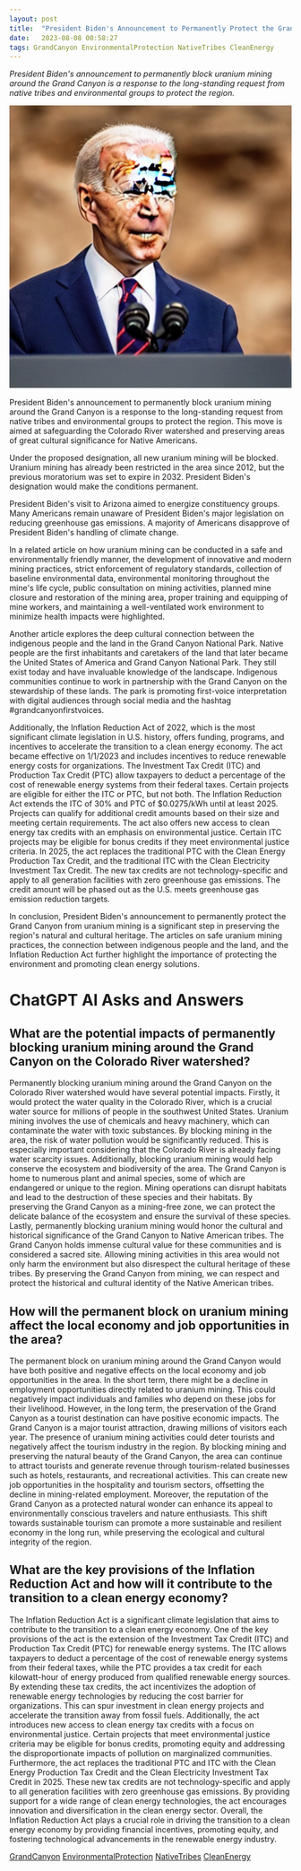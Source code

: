 ```yaml
---
layout: post
title:  "President Biden's Announcement to Permanently Protect the Grand Canyon"
date:   2023-08-08 00:58:27 
tags: GrandCanyon EnvironmentalProtection NativeTribes CleanEnergy
---
```

*President Biden's announcement to permanently block uranium mining around the Grand Canyon is a response to the long-standing request from native tribes and environmental groups to protect the region.*

![cartoon style image of President Biden, announcing determined permanently blocking uranium mining on the around the Grand Canyon that has to protect the region](/assets/fd5acc67-fa2e-41a0-9105-cf5ada6e2ca9.jpg "President Biden's Announcement to Permanently Protect the Grand Canyon")

President Biden's announcement to permanently block uranium mining around the Grand Canyon is a response to the long-standing request from native tribes and environmental groups to protect the region. This move is aimed at safeguarding the Colorado River watershed and preserving areas of great cultural significance for Native Americans.

Under the proposed designation, all new uranium mining will be blocked. Uranium mining has already been restricted in the area since 2012, but the previous moratorium was set to expire in 2032. President Biden's designation would make the conditions permanent.

President Biden's visit to Arizona aimed to energize constituency groups. Many Americans remain unaware of President Biden's major legislation on reducing greenhouse gas emissions. A majority of Americans disapprove of President Biden's handling of climate change.

In a related article on how uranium mining can be conducted in a safe and environmentally friendly manner, the development of innovative and modern mining practices, strict enforcement of regulatory standards, collection of baseline environmental data, environmental monitoring throughout the mine's life cycle, public consultation on mining activities, planned mine closure and restoration of the mining area, proper training and equipping of mine workers, and maintaining a well-ventilated work environment to minimize health impacts were highlighted.

Another article explores the deep cultural connection between the indigenous people and the land in the Grand Canyon National Park. Native people are the first inhabitants and caretakers of the land that later became the United States of America and Grand Canyon National Park. They still exist today and have invaluable knowledge of the landscape. Indigenous communities continue to work in partnership with the Grand Canyon on the stewardship of these lands. The park is promoting first-voice interpretation with digital audiences through social media and the hashtag #grandcanyonfirstvoices.

Additionally, the Inflation Reduction Act of 2022, which is the most significant climate legislation in U.S. history, offers funding, programs, and incentives to accelerate the transition to a clean energy economy. The act became effective on 1/1/2023 and includes incentives to reduce renewable energy costs for organizations. The Investment Tax Credit (ITC) and Production Tax Credit (PTC) allow taxpayers to deduct a percentage of the cost of renewable energy systems from their federal taxes. Certain projects are eligible for either the ITC or PTC, but not both. The Inflation Reduction Act extends the ITC of 30% and PTC of $0.0275/kWh until at least 2025. Projects can qualify for additional credit amounts based on their size and meeting certain requirements. The act also offers new access to clean energy tax credits with an emphasis on environmental justice. Certain ITC projects may be eligible for bonus credits if they meet environmental justice criteria. In 2025, the act replaces the traditional PTC with the Clean Energy Production Tax Credit, and the traditional ITC with the Clean Electricity Investment Tax Credit. The new tax credits are not technology-specific and apply to all generation facilities with zero greenhouse gas emissions. The credit amount will be phased out as the U.S. meets greenhouse gas emission reduction targets.

In conclusion, President Biden's announcement to permanently protect the Grand Canyon from uranium mining is a significant step in preserving the region's natural and cultural heritage. The articles on safe uranium mining practices, the connection between indigenous people and the land, and the Inflation Reduction Act further highlight the importance of protecting the environment and promoting clean energy solutions.


# ChatGPT AI Asks and Answers
## What are the potential impacts of permanently blocking uranium mining around the Grand Canyon on the Colorado River watershed?
Permanently blocking uranium mining around the Grand Canyon on the Colorado River watershed would have several potential impacts. Firstly, it would protect the water quality in the Colorado River, which is a crucial water source for millions of people in the southwest United States. Uranium mining involves the use of chemicals and heavy machinery, which can contaminate the water with toxic substances. By blocking mining in the area, the risk of water pollution would be significantly reduced. This is especially important considering that the Colorado River is already facing water scarcity issues. Additionally, blocking uranium mining would help conserve the ecosystem and biodiversity of the area. The Grand Canyon is home to numerous plant and animal species, some of which are endangered or unique to the region. Mining operations can disrupt habitats and lead to the destruction of these species and their habitats. By preserving the Grand Canyon as a mining-free zone, we can protect the delicate balance of the ecosystem and ensure the survival of these species. Lastly, permanently blocking uranium mining would honor the cultural and historical significance of the Grand Canyon to Native American tribes. The Grand Canyon holds immense cultural value for these communities and is considered a sacred site. Allowing mining activities in this area would not only harm the environment but also disrespect the cultural heritage of these tribes. By preserving the Grand Canyon from mining, we can respect and protect the historical and cultural identity of the Native American tribes.

## How will the permanent block on uranium mining affect the local economy and job opportunities in the area?
The permanent block on uranium mining around the Grand Canyon would have both positive and negative effects on the local economy and job opportunities in the area. In the short term, there might be a decline in employment opportunities directly related to uranium mining. This could negatively impact individuals and families who depend on these jobs for their livelihood. However, in the long term, the preservation of the Grand Canyon as a tourist destination can have positive economic impacts. The Grand Canyon is a major tourist attraction, drawing millions of visitors each year. The presence of uranium mining activities could deter tourists and negatively affect the tourism industry in the region. By blocking mining and preserving the natural beauty of the Grand Canyon, the area can continue to attract tourists and generate revenue through tourism-related businesses such as hotels, restaurants, and recreational activities. This can create new job opportunities in the hospitality and tourism sectors, offsetting the decline in mining-related employment. Moreover, the reputation of the Grand Canyon as a protected natural wonder can enhance its appeal to environmentally conscious travelers and nature enthusiasts. This shift towards sustainable tourism can promote a more sustainable and resilient economy in the long run, while preserving the ecological and cultural integrity of the region.

## What are the key provisions of the Inflation Reduction Act and how will it contribute to the transition to a clean energy economy?
The Inflation Reduction Act is a significant climate legislation that aims to contribute to the transition to a clean energy economy. One of the key provisions of the act is the extension of the Investment Tax Credit (ITC) and Production Tax Credit (PTC) for renewable energy systems. The ITC allows taxpayers to deduct a percentage of the cost of renewable energy systems from their federal taxes, while the PTC provides a tax credit for each kilowatt-hour of energy produced from qualified renewable energy sources. By extending these tax credits, the act incentivizes the adoption of renewable energy technologies by reducing the cost barrier for organizations. This can spur investment in clean energy projects and accelerate the transition away from fossil fuels. Additionally, the act introduces new access to clean energy tax credits with a focus on environmental justice. Certain projects that meet environmental justice criteria may be eligible for bonus credits, promoting equity and addressing the disproportionate impacts of pollution on marginalized communities. Furthermore, the act replaces the traditional PTC and ITC with the Clean Energy Production Tax Credit and the Clean Electricity Investment Tax Credit in 2025. These new tax credits are not technology-specific and apply to all generation facilities with zero greenhouse gas emissions. By providing support for a wide range of clean energy technologies, the act encourages innovation and diversification in the clean energy sector. Overall, the Inflation Reduction Act plays a crucial role in driving the transition to a clean energy economy by providing financial incentives, promoting equity, and fostering technological advancements in the renewable energy industry.


[GrandCanyon](/tags/GrandCanyon) [EnvironmentalProtection](/tags/EnvironmentalProtection) [NativeTribes](/tags/NativeTribes) [CleanEnergy](/tags/CleanEnergy)